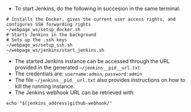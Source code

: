 - To start Jenkins, do the following in succesion in the same terminal:

```
# Installs the Docker, gives the current user access rights, and configures SSH forwarding rights
~/webpage_ws/setup_docker.sh
# Starts Jenkins in the background
# Sets up the .ssh keys
~/webpage_ws/setup_ssh.sh
~/webpage_ws/jenkins/start_jenkins.sh
```

- The started Jenkins instance can be accessed through the URL provided in the generated `~/jenkins__pid__url.txt`
- The credentials are: `username:admin`, `password:admin`
- The file `~/jenkins__pid__url.txt` also provides instructions on how to kill the running instance.
- The Jenkins webhook URL can be retrieved with:
```
echo "$(jenkins_address)github-webhook/"
```